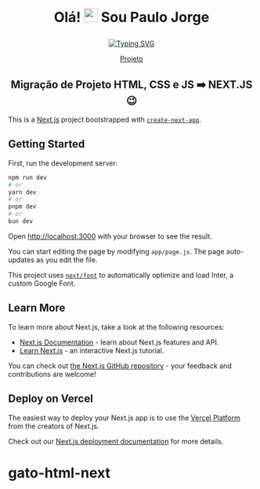 # <p align="center">Olá! <img src="https://media.giphy.com/media/hvRJCLFzcasrR4ia7z/giphy.gif" width="28"> Sou Paulo Jorge</p>


<div align="center">
  
[![Typing SVG](https://readme-typing-svg.herokuapp.com?font=Fira+Code&size=25&pause=800&color=28F765&width=480&lines=Um+desenvolvedor+web+front-end)](https://pjxsantos.github.io/)
  
</div>

<div align=center>


<a href="https://gato-html-next.vercel.app/">
 Projeto </a>

<h2>Migração de Projeto HTML, CSS e JS ➡️ NEXT.JS 😉</h2>
  </div>


This is a [Next.js](https://nextjs.org/) project bootstrapped with [`create-next-app`](https://github.com/vercel/next.js/tree/canary/packages/create-next-app).

## Getting Started

First, run the development server:

```bash
npm run dev
# or
yarn dev
# or
pnpm dev
# or
bun dev
```

Open [http://localhost:3000](http://localhost:3000) with your browser to see the result.

You can start editing the page by modifying `app/page.js`. The page auto-updates as you edit the file.

This project uses [`next/font`](https://nextjs.org/docs/basic-features/font-optimization) to automatically optimize and load Inter, a custom Google Font.

## Learn More

To learn more about Next.js, take a look at the following resources:

- [Next.js Documentation](https://nextjs.org/docs) - learn about Next.js features and API.
- [Learn Next.js](https://nextjs.org/learn) - an interactive Next.js tutorial.

You can check out [the Next.js GitHub repository](https://github.com/vercel/next.js/) - your feedback and contributions are welcome!

## Deploy on Vercel

The easiest way to deploy your Next.js app is to use the [Vercel Platform](https://vercel.com/new?utm_medium=default-template&filter=next.js&utm_source=create-next-app&utm_campaign=create-next-app-readme) from the creators of Next.js.

Check out our [Next.js deployment documentation](https://nextjs.org/docs/deployment) for more details.
# gato-html-next
